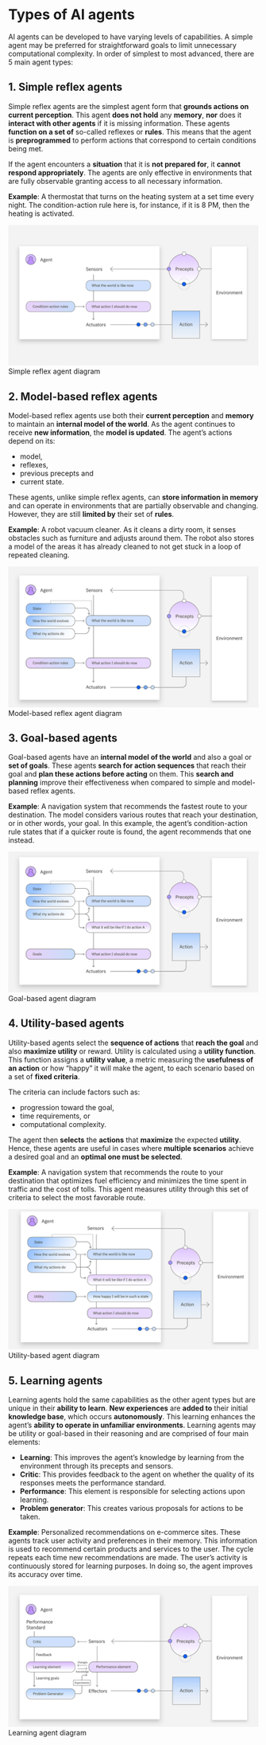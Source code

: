 # Types of AI agents

AI agents can be developed to have varying levels of capabilities. A simple agent may be preferred for straightforward goals to limit unnecessary computational complexity. In order of simplest to most advanced, there are 5 main agent types:

## 1. Simple reflex agents

Simple reflex agents are the simplest agent form that **grounds actions on current perception**. This agent **does not hold** any **memory**, **nor** does it **interact with other agents** if it is missing information. These agents **function on a set of** so-called reflexes or **rules**. This means that the agent is **preprogrammed** to perform actions that correspond to certain conditions being met.

If the agent encounters a **situation** that it is **not prepared for**, it **cannot respond appropriately**. The agents are only effective in environments that are fully observable granting access to all necessary information.

**Example**: A thermostat that turns on the heating system at a set time every night. The condition-action rule here is, for instance, if it is 8 PM, then the heating is activated.

![](./img/simple-reflex-agent.png)
Simple reflex agent diagram

## 2. Model-based reflex agents

Model-based reflex agents use both their **current perception** and **memory** to maintain an **internal model of the world**. As the agent continues to receive **new information**, the **model is updated**. The agent’s actions depend on its:

- model,
- reflexes,
- previous precepts and
- current state.

These agents, unlike simple reflex agents, can **store information in memory** and can operate in environments that are partially observable and changing. However, they are still **limited by** their set of **rules**.

**Example**: A robot vacuum cleaner. As it cleans a dirty room, it senses obstacles such as furniture and adjusts around them. The robot also stores a model of the areas it has already cleaned to not get stuck in a loop of repeated cleaning.

![](./img/model-based-reflex-agent.png)
Model-based reflex agent diagram

## 3. Goal-based agents

Goal-based agents have an **internal model of the world** and also a goal or **set of goals**. These agents **search for action sequences** that reach their goal and **plan these actions before acting** on them. This **search and planning** improve their effectiveness when compared to simple and model-based reflex agents.

**Example**: A navigation system that recommends the fastest route to your destination. The model considers various routes that reach your destination, or in other words, your goal. In this example, the agent’s condition-action rule states that if a quicker route is found, the agent recommends that one instead.


![](./img/goal-based-agent.png)
Goal-based agent diagram

## 4. Utility-based agents

Utility-based agents select the **sequence of actions** that **reach the goal** and also **maximize utility** or reward. Utility is calculated using a **utility function**. This function assigns a **utility value**, a metric measuring the **usefulness of an action** or how “happy” it will make the agent, to each scenario based on a set of **fixed criteria**. 

The criteria can include factors such as: 

- progression toward the goal, 
- time requirements, or 
- computational complexity.

The agent then **selects** the **actions** that **maximize** the expected **utility**. Hence, these agents are useful in cases where **multiple scenarios** achieve a desired goal and an **optimal one must be selected**.

**Example**: A navigation system that recommends the route to your destination that optimizes fuel efficiency and minimizes the time spent in traffic and the cost of tolls. This agent measures utility through this set of criteria to select the most favorable route.

![](./img/utility-based-agent.png)
Utility-based agent diagram

## 5. Learning agents

Learning agents hold the same capabilities as the other agent types but are unique in their **ability to learn**. **New experiences** are **added to** their initial **knowledge base**, which occurs **autonomously**. This learning enhances the agent’s **ability to operate in unfamiliar environments**. Learning agents may be utility or goal-based in their reasoning and are comprised of four main elements:

- **Learning**: This improves the agent’s knowledge by learning from the environment through its precepts and sensors.
- **Critic**: This provides feedback to the agent on whether the quality of its responses meets the performance standard.
- **Performance**: This element is responsible for selecting actions upon learning.
- **Problem generator**: This creates various proposals for actions to be taken. 

**Example**: Personalized recommendations on e-commerce sites. These agents track user activity and preferences in their memory. This information is used to recommend certain products and services to the user. The cycle repeats each time new recommendations are made. The user’s activity is continuously stored for learning purposes. In doing so, the agent improves its accuracy over time.

![](./img/learning-agent.png)
Learning agent diagram